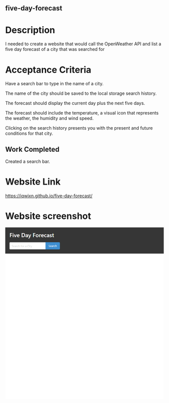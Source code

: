 ## five-day-forecast

# Description

I needed to create a website that would call the OpenWeather API and list a five day forecast of a city that was searched for

# Acceptance Criteria

Have a search bar to type in the name of a city.

The name of the city should be saved to the local storage search history.

The forecast should display the current day plus the next five days.

The forecast should include the temperature, a visual icon that represents the weather, the humidity and wind speed.

Clicking on the search history presents you with the present and future conditions for that city.





## Work Completed

Created a search bar.

# Website Link

https://iqwixn.github.io/five-day-forecast/

# Website screenshot

![Screenshot of Horiseon website](assets/images/five-day-forecast.png)